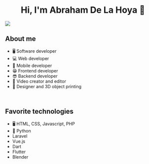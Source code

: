 <div align="center">
<h1 align="center">Hi, I'm Abraham De La Hoya 👋</h1>
</div>
<img src="https://imgur.com/gallery/banner-git-JUdB7Ma">


## About me

- 🖥️ Software developer
- 💻 Web developer
- 📲 Mobile developer
- 😁 Frontend developer
- 😎 Backend developer
- 🎥 Video creator and editor
- 🤖 Designer and 3D object printing
<br>

## Favorite technologies

- 🖥️ HTML, CSS, Javascript, PHP
- 🐍 Python
- Laravel
- Vue.js
- Dart
- Flutter
- Blender
<br>

